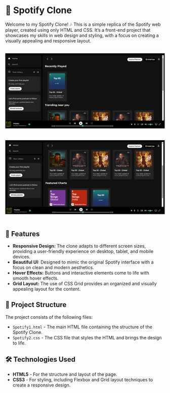 # 🎵 Spotify Clone

Welcome to my Spotify Clone! 🎶 This is a simple replica of the Spotify web player, created using only HTML and CSS. It’s a front-end project that showcases my skills in web design and styling, with a focus on creating a visually appealing and responsive layout.
<br> <br>

![Project Screenshot](https://github.com/GlaringDensity/Spotify-Clone/blob/main/Spotify%20clone/Assets/spotify1.jpg)  
<br> <br>
![Project Screenshot](https://github.com/GlaringDensity/Spotify-Clone/blob/main/Spotify%20clone/Assets/spotify2.png)
<br> <br>
## 🚀 Features

- **Responsive Design:** The clone adapts to different screen sizes, providing a user-friendly experience on desktop, tablet, and mobile devices.
- **Beautiful UI:** Designed to mimic the original Spotify interface with a focus on clean and modern aesthetics.
- **Hover Effects:** Buttons and interactive elements come to life with smooth hover effects.
- **Grid Layout:** The use of CSS Grid provides an organized and visually appealing layout for the content.

## 📂 Project Structure

The project consists of the following files:

- `Spotify1.html` - The main HTML file containing the structure of the Spotify Clone.
- `Spotify2.css` - The CSS file that styles the HTML and brings the design to life.

## 🛠️ Technologies Used

- **HTML5** - For the structure and layout of the page.
- **CSS3** - For styling, including Flexbox and Grid layout techniques to create a responsive design.
